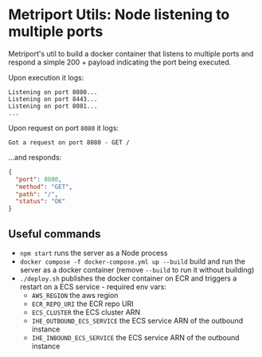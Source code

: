 # Metriport Utils: Node listening to multiple ports

Metriport's util to build a docker container that listens to multiple ports and respond a simple 200 +
payload indicating the port being executed.

Upon execution it logs:

```shell
Listening on port 8080...
Listening on port 8443...
Listening on port 8081...
...
```

Upon request on port `8080` it logs:

```shell
Got a request on port 8080 - GET /
```

...and responds:

```json
{
  "port": 8080,
  "method": "GET",
  "path": "/",
  "status": "OK"
}
```

## Useful commands

- `npm start` runs the server as a Node process
- `docker compose -f docker-compose.yml up --build` build and run the server as a docker container
  (remove `--build` to run it without building)
- `./deploy.sh` publishes the docker container on ECR and triggers a restart on a ECS service - required env vars:
  - `AWS_REGION` the aws region
  - `ECR_REPO_URI` the ECR repo URI
  - `ECS_CLUSTER` the ECS cluster ARN
  - `IHE_OUTBOUND_ECS_SERVICE` the ECS service ARN of the outbound instance
  - `IHE_INBOUND_ECS_SERVICE` the ECS service ARN of the outbound instance
